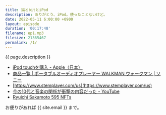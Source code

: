 ```yaml
---
title: 猫とbitとiPod
description: ありがとう、iPod。使ったことないけど。
date: 2022-05-11 6:00:00 +0900
layout: episode
duration: '00:17:48'
filename: ep1.mp3
filesize: 21365467
permalink: /1/
---
```


{{ page.description }}

- [iPod touchを購入 - Apple（日本）](https://www.apple.com/jp/shop/buy-ipod/ipod-touch)
- [商品一覧 \| ポータブルオーディオプレーヤー WALKMAN ウォークマン \| ソニー](https://www.sony.jp/walkman/lineup/?s_tc=st_adv_ad_walkman-waljrny000_D_00-00-00_se_pc_tx_A0239&utm_campaign=st_google_walkman000_D_00-00-00_se_pc_tx_walkman&utm_source=ad&utm_medium=adv&gclid=Cj0KCQjw4PKTBhD8ARIsAHChzRL210ShFGiqVN1oAIhHg301oHewZCVf-i6rp_3yjDNJPr5y6TEic1gaAmPTEALw_wcB)
- [https://www.stemplayer.com/us](https://www.stemplayer.com/us)
- [今の10代と音楽の関係が衝撃の内容だった - YouTube](https://www.youtube.com/watch?v=T6hz-TF6q34)
- [Ryuichi Sakamoto 595 NFTs](https://lp.adam.jp/ryuichi-sakamoto-595nfts.html)

お便りがあれば {{ site.email }} まで。

